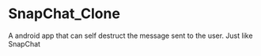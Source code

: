 # SnapChat_Clone
A android app that can self destruct the message sent to the user. Just like SnapChat  
